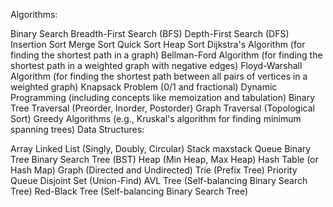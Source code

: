 Algorithms:

Binary Search
Breadth-First Search (BFS)
Depth-First Search (DFS)
Insertion Sort
Merge Sort
Quick Sort
Heap Sort
Dijkstra's Algorithm (for finding the shortest path in a graph)
Bellman-Ford Algorithm (for finding the shortest path in a weighted graph with negative edges)
Floyd-Warshall Algorithm (for finding the shortest path between all pairs of vertices in a weighted graph)
Knapsack Problem (0/1 and fractional)
Dynamic Programming (including concepts like memoization and tabulation)
Binary Tree Traversal (Preorder, Inorder, Postorder)
Graph Traversal (Topological Sort)
Greedy Algorithms (e.g., Kruskal's algorithm for finding minimum spanning trees)
Data Structures:

Array
Linked List (Singly, Doubly, Circular)
Stack maxstack
Queue
Binary Tree
Binary Search Tree (BST)
Heap (Min Heap, Max Heap)
Hash Table (or Hash Map)
Graph (Directed and Undirected)
Trie (Prefix Tree)
Priority Queue
Disjoint Set (Union-Find)
AVL Tree (Self-balancing Binary Search Tree)
Red-Black Tree (Self-balancing Binary Search Tree)